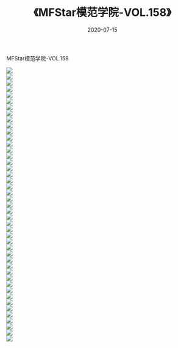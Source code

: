 ﻿---
layout: post
title:  《MFStar模范学院-VOL.158》
date:   2020-07-15
img: http://img.660000.xyz/Sharelink/网络美图/2020/MFStar模范学院-VOL.158/000.jpg
categories: [美女, 清纯, 唯美]
---

MFStar模范学院-VOL.158

  ![](http://img.660000.xyz/Sharelink/网络美图/2020/MFStar模范学院-VOL.158/001.jpg) <br> ![](http://img.660000.xyz/Sharelink/网络美图/2020/MFStar模范学院-VOL.158/002.jpg) <br> ![](http://img.660000.xyz/Sharelink/网络美图/2020/MFStar模范学院-VOL.158/003.jpg) <br> ![](http://img.660000.xyz/Sharelink/网络美图/2020/MFStar模范学院-VOL.158/004.jpg) <br> ![](http://img.660000.xyz/Sharelink/网络美图/2020/MFStar模范学院-VOL.158/005.jpg) <br> ![](http://img.660000.xyz/Sharelink/网络美图/2020/MFStar模范学院-VOL.158/006.jpg) <br> ![](http://img.660000.xyz/Sharelink/网络美图/2020/MFStar模范学院-VOL.158/007.jpg) <br> ![](http://img.660000.xyz/Sharelink/网络美图/2020/MFStar模范学院-VOL.158/008.jpg) <br> ![](http://img.660000.xyz/Sharelink/网络美图/2020/MFStar模范学院-VOL.158/009.jpg) <br> ![](http://img.660000.xyz/Sharelink/网络美图/2020/MFStar模范学院-VOL.158/010.jpg) <br> ![](http://img.660000.xyz/Sharelink/网络美图/2020/MFStar模范学院-VOL.158/011.jpg) <br> ![](http://img.660000.xyz/Sharelink/网络美图/2020/MFStar模范学院-VOL.158/012.jpg) <br> ![](http://img.660000.xyz/Sharelink/网络美图/2020/MFStar模范学院-VOL.158/013.jpg) <br> ![](http://img.660000.xyz/Sharelink/网络美图/2020/MFStar模范学院-VOL.158/014.jpg) <br> ![](http://img.660000.xyz/Sharelink/网络美图/2020/MFStar模范学院-VOL.158/015.jpg) <br> ![](http://img.660000.xyz/Sharelink/网络美图/2020/MFStar模范学院-VOL.158/016.jpg) <br> ![](http://img.660000.xyz/Sharelink/网络美图/2020/MFStar模范学院-VOL.158/017.jpg) <br> ![](http://img.660000.xyz/Sharelink/网络美图/2020/MFStar模范学院-VOL.158/018.jpg) <br> ![](http://img.660000.xyz/Sharelink/网络美图/2020/MFStar模范学院-VOL.158/019.jpg) <br> ![](http://img.660000.xyz/Sharelink/网络美图/2020/MFStar模范学院-VOL.158/020.jpg) <br> ![](http://img.660000.xyz/Sharelink/网络美图/2020/MFStar模范学院-VOL.158/021.jpg) <br> ![](http://img.660000.xyz/Sharelink/网络美图/2020/MFStar模范学院-VOL.158/022.jpg) <br> ![](http://img.660000.xyz/Sharelink/网络美图/2020/MFStar模范学院-VOL.158/023.jpg) <br> ![](http://img.660000.xyz/Sharelink/网络美图/2020/MFStar模范学院-VOL.158/024.jpg) <br> ![](http://img.660000.xyz/Sharelink/网络美图/2020/MFStar模范学院-VOL.158/025.jpg) <br> ![](http://img.660000.xyz/Sharelink/网络美图/2020/MFStar模范学院-VOL.158/026.jpg) <br> ![](http://img.660000.xyz/Sharelink/网络美图/2020/MFStar模范学院-VOL.158/027.jpg) <br> ![](http://img.660000.xyz/Sharelink/网络美图/2020/MFStar模范学院-VOL.158/028.jpg) <br> ![](http://img.660000.xyz/Sharelink/网络美图/2020/MFStar模范学院-VOL.158/029.jpg) <br> ![](http://img.660000.xyz/Sharelink/网络美图/2020/MFStar模范学院-VOL.158/030.jpg) <br> ![](http://img.660000.xyz/Sharelink/网络美图/2020/MFStar模范学院-VOL.158/031.jpg) <br> ![](http://img.660000.xyz/Sharelink/网络美图/2020/MFStar模范学院-VOL.158/032.jpg) <br> ![](http://img.660000.xyz/Sharelink/网络美图/2020/MFStar模范学院-VOL.158/033.jpg) <br> ![](http://img.660000.xyz/Sharelink/网络美图/2020/MFStar模范学院-VOL.158/034.jpg) <br> ![](http://img.660000.xyz/Sharelink/网络美图/2020/MFStar模范学院-VOL.158/035.jpg) <br> ![](http://img.660000.xyz/Sharelink/网络美图/2020/MFStar模范学院-VOL.158/036.jpg) <br> ![](http://img.660000.xyz/Sharelink/网络美图/2020/MFStar模范学院-VOL.158/037.jpg) <br> ![](http://img.660000.xyz/Sharelink/网络美图/2020/MFStar模范学院-VOL.158/038.jpg) <br> ![](http://img.660000.xyz/Sharelink/网络美图/2020/MFStar模范学院-VOL.158/039.jpg) <br> ![](http://img.660000.xyz/Sharelink/网络美图/2020/MFStar模范学院-VOL.158/040.jpg) <br> ![](http://img.660000.xyz/Sharelink/网络美图/2020/MFStar模范学院-VOL.158/041.jpg) <br> ![](http://img.660000.xyz/Sharelink/网络美图/2020/MFStar模范学院-VOL.158/042.jpg) <br> ![](http://img.660000.xyz/Sharelink/网络美图/2020/MFStar模范学院-VOL.158/043.jpg) <br> ![](http://img.660000.xyz/Sharelink/网络美图/2020/MFStar模范学院-VOL.158/044.jpg) <br> ![](http://img.660000.xyz/Sharelink/网络美图/2020/MFStar模范学院-VOL.158/045.jpg) <br>